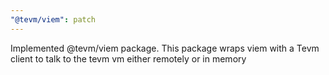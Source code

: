 ```yaml
---
"@tevm/viem": patch
---
```


Implemented @tevm/viem package. This package wraps viem with a Tevm client to talk to the tevm vm either remotely or in memory
